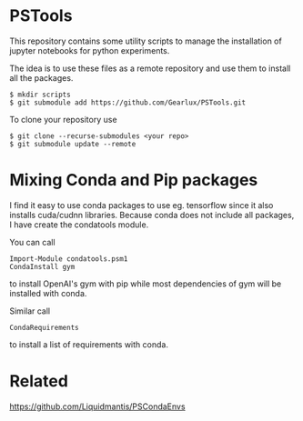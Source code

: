 # PSTools

This repository contains some utility scripts to manage the installation of jupyter notebooks for python experiments.

The idea is to use these files as a remote repository and use them to install all the packages.

```
$ mkdir scripts
$ git submodule add https://github.com/Gearlux/PSTools.git
```

To clone your repository use
```
$ git clone --recurse-submodules <your repo> 
$ git submodule update --remote
```

# Mixing Conda and Pip packages

I find it easy to use conda packages to use eg. tensorflow since it also installs cuda/cudnn libraries. Because conda does not include all packages, I have create the condatools module.

You can call 
```
Import-Module condatools.psm1
CondaInstall gym
```
to install OpenAI's gym with pip while most dependencies of gym will be installed with conda.

Similar call
```
CondaRequirements
```
to install a list of requirements with conda.

# Related
https://github.com/Liquidmantis/PSCondaEnvs
